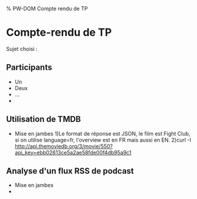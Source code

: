 % PW-DOM  Compte rendu de TP

# Compte-rendu de TP

Sujet choisi : 

## Participants 

* Un
* Deux
* ...
* 


## Utilisation de TMDB
* Mise en jambes
1)Le format de réponse est JSON, le film est Fight Club, si on utilise language=fr, l'overview est en FR mais aussi en EN.
2)curl -I http://api.themoviedb.org/3/movie/550?api_key=ebb02613ce5a2ae58fde00f4db95a9c1

## Analyse d'un flux RSS de podcast
* Mise en jambes
*

